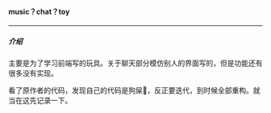 #### music？chat？toy

---

##### 介绍

主要是为了学习前端写的玩具。关于聊天部分模仿别人的界面写的，但是功能还有很多没有实现。

看了原作者的代码，发现自己的代码是狗屎💩，反正要迭代，到时候全部重构。就当在这先记录一下。
